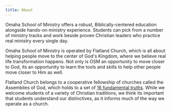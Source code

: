 ```yaml
---
title: About
---
```


Omaha School of Ministry offers a robust, Biblically-centered education alongside hands-on ministry experience. Students can pick from a number of ministry tracks and work beside proven Christian leaders who practice real ministry every single day.

Omaha School of Ministry is operated by Flatland Church, which is all about helping people move to the center of God's Kingdom, where we believe real life transformation happens. Not only is OSM an opportunity to move closer to God, its an opportunity to learn the tools and skills to help other people move closer to Him as well.

Flatland Church belongs to a cooperative fellowship of churches called the Assemblies of God, which holds to a set of [16 fundamental truths](/doctrines). While we welcome students of a variety of Christian traditions, we think its important that students understand our distinctives, as it informs much of the way we operate as a church.
